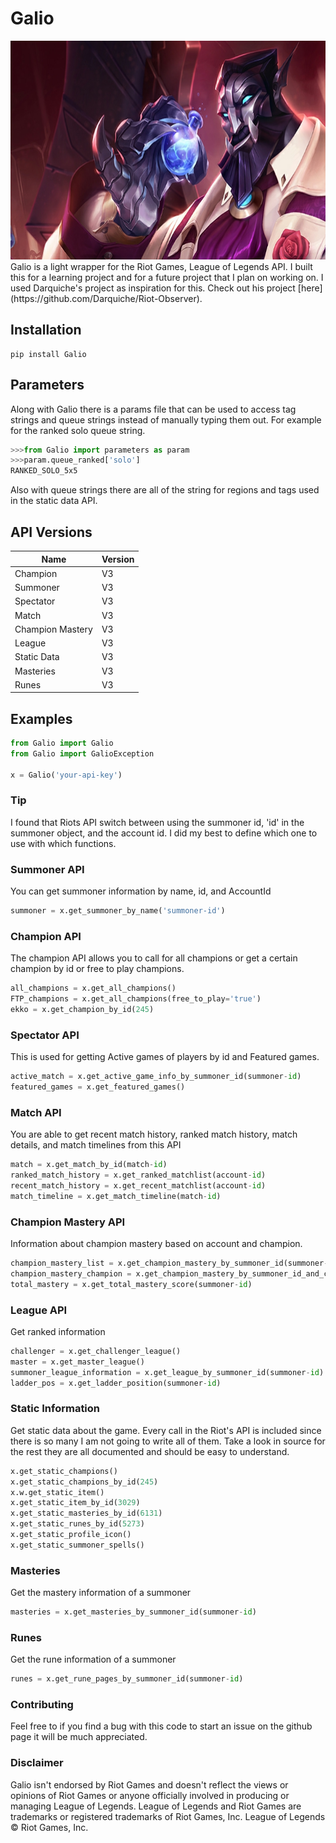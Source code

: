 ﻿# Galio 
 <img src="https://github.com/kcnklub/Galio/blob/master/Galiopic.png" height='350px' width='700px' />
Galio is a light wrapper for the Riot Games, League of Legends API. I built this for a learning project and for a future
project that I plan on working on. I used Darquiche's project as inspiration for this. 
Check out his project [here](https://github.com/Darquiche/Riot-Observer).

## Installation
```
pip install Galio
```
## Parameters
Along with Galio there is a params file that can be used to access tag 
strings and queue strings instead of manually typing them out. For 
example for the ranked solo queue string. 
```python
>>>from Galio import parameters as param
>>>param.queue_ranked['solo']
RANKED_SOLO_5x5
```
Also with queue strings there are all of the string for regions and tags used in the static data API.
## API Versions
| Name | Version |
--- | --- 
Champion | V3
Summoner | V3
Spectator | V3
Match | V3
Champion Mastery | V3
League | V3
Static Data | V3 
Masteries | V3
Runes | V3

## Examples
```python
from Galio import Galio
from Galio import GalioException

x = Galio('your-api-key')
```
### Tip
I found that Riots API switch between using the summoner id, 'id' in the summoner object, and the account id. I did my best to define which one to use with which functions. 
### Summoner API
You can get summoner information by name, id, and AccountId
```python
summoner = x.get_summoner_by_name('summoner-id')
```
### Champion API
The champion API allows you to call for all champions or get a certain champion by id or free to play champions.
```python
all_champions = x.get_all_champions()
FTP_champions = x.get_all_champions(free_to_play='true')
ekko = x.get_champion_by_id(245)
```
### Spectator API
This is used for getting Active games of players by id and Featured games. 
```python
active_match = x.get_active_game_info_by_summoner_id(summoner-id)
featured_games = x.get_featured_games()
```
### Match API
You are able to get recent match history, ranked match history, match details, and match timelines from this API
```python
match = x.get_match_by_id(match-id)
ranked_match_history = x.get_ranked_matchlist(account-id)
recent_match_history = x.get_recent_matchlist(account-id)
match_timeline = x.get_match_timeline(match-id)
```
### Champion Mastery API
Information about champion mastery based on account and champion.
```python
champion_mastery_list = x.get_champion_mastery_by_summoner_id(summoner-id)
champion_mastery_champion = x.get_champion_mastery_by_summoner_id_and_champion_id(summoner-id, champion-id)
total_mastery = x.get_total_mastery_score(summoner-id)
```
### League API
Get ranked information
```python
challenger = x.get_challenger_league()
master = x.get_master_league()
summoner_league_information = x.get_league_by_summoner_id(summoner-id)
ladder_pos = x.get_ladder_position(summoner-id)
```
### Static Information
Get static data about the game. Every call in the Riot's API is included since there is so many I am not going to write all of them.
 Take a look in source for the rest they are all documented and should
 be easy to understand. 
```python
x.get_static_champions()
x.get_static_champions_by_id(245)
x.w.get_static_item()
x.get_static_item_by_id(3029)
x.get_static_masteries_by_id(6131)
x.get_static_runes_by_id(5273)
x.get_static_profile_icon()
x.get_static_summoner_spells()
```
### Masteries
Get the mastery information of a summoner
```python
masteries = x.get_masteries_by_summoner_id(summoner-id)
```
### Runes
Get the rune information of a summoner
```python
runes = x.get_rune_pages_by_summoner_id(summoner-id)
```

### Contributing
Feel free to if you find a bug with this code to start an issue on the github page it will be much appreciated. 

### Disclaimer
Galio isn't endorsed by Riot Games and doesn't reflect the views or opinions of Riot Games or anyone officially involved in producing or managing League of Legends. League of Legends and Riot Games are trademarks or registered trademarks of Riot Games, Inc. League of Legends © Riot Games, Inc. 
